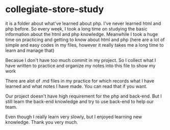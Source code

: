 # collegiate-store-study
it is a folder about what've learned about php. 
I've never learned html and php before. So every week, I took a long time on studying the basic information about the 
html and php knowledge. Meanwhile I took a huge time on practicing and getting to know about html and php (here are a lot of simple and easy codes in my files, however it really takes me a long time to learn and manage that)

Becasue I don't have too much commit in my project. So I collect what I have written to practice and organize my notes into this file to show my work

There are alot of .md files in my practice for which records what I have learned and what notes I have made. You can read that if you want. 

Our project doesn't have high requirement for the php and back-end. But I still learn the back-end knowledge and try to use back-end to help our team. 

Even though I really learn very slowly, but I enjoyed learning new knowledge. Thank you very much.
